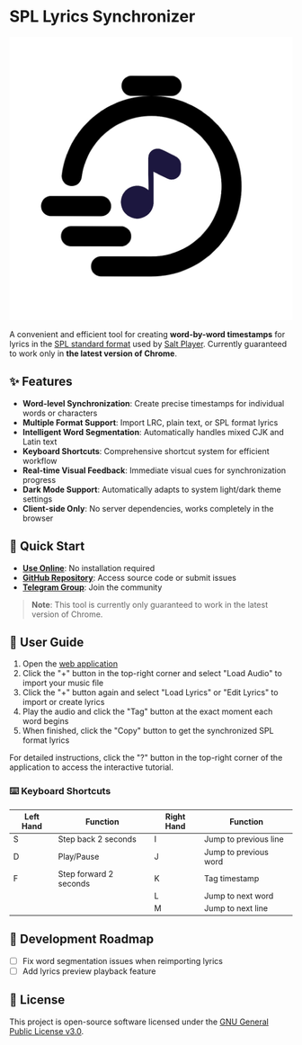 # SPL Lyrics Synchronizer

![Icon](./favicon.png)

A convenient and efficient tool for creating **word-by-word timestamps** for lyrics in the [SPL standard format](https://moriafly.com/standards/spl.html) used by [Salt Player](https://github.com/Moriafly/SaltPlayerSource). Currently guaranteed to work only in **the latest version of Chrome**.

## ✨ Features

- **Word-level Synchronization**: Create precise timestamps for individual words or characters
- **Multiple Format Support**: Import LRC, plain text, or SPL format lyrics
- **Intelligent Word Segmentation**: Automatically handles mixed CJK and Latin text
- **Keyboard Shortcuts**: Comprehensive shortcut system for efficient workflow
- **Real-time Visual Feedback**: Immediate visual cues for synchronization progress
- **Dark Mode Support**: Automatically adapts to system light/dark theme settings
- **Client-side Only**: No server dependencies, works completely in the browser

## 🚀 Quick Start

- **[Use Online](https://spl-syncer.ryanyuan.top/)**: No installation required
- **[GitHub Repository](https://github.com/Tseshongfeeshur/SPL-syncer/)**: Access source code or submit issues
- **[Telegram Group](https://t.me/+J-duJdQv1GAzYjE1)**: Join the community

> **Note**: This tool is currently only guaranteed to work in the latest version of Chrome.

## 📖 User Guide

1. Open the [web application](https://spl-syncer.ryanyuan.top/)
2. Click the "+" button in the top-right corner and select "Load Audio" to import your music file
3. Click the "+" button again and select "Load Lyrics" or "Edit Lyrics" to import or create lyrics
4. Play the audio and click the "Tag" button at the exact moment each word begins
5. When finished, click the "Copy" button to get the synchronized SPL format lyrics

For detailed instructions, click the "?" button in the top-right corner of the application to access the interactive tutorial.

### ⌨️ Keyboard Shortcuts

| Left Hand | Function | Right Hand | Function |
|-----------|----------|------------|----------|
| S | Step back 2 seconds | I | Jump to previous line |
| D | Play/Pause | J | Jump to previous word |
| F | Step forward 2 seconds | K | Tag timestamp |
| | | L | Jump to next word |
| | | M | Jump to next line |

## 🔧 Development Roadmap

- [ ] Fix word segmentation issues when reimporting lyrics
- [ ] Add lyrics preview playback feature

## 📄 License

This project is open-source software licensed under the [GNU General Public License v3.0](./LICENSE).
